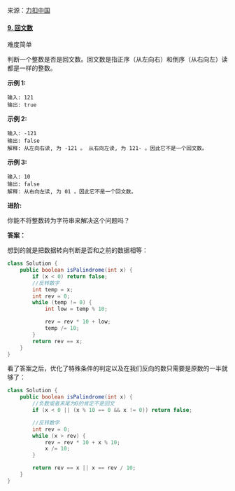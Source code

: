                                                                                                                                                                                                                                                                                                                                                                                                                                                                                                                                                                                        

来源：[力扣中国](https://leetcode-cn.com/)

#### [9. 回文数](https://leetcode-cn.com/problems/palindrome-number/)

难度简单

判断一个整数是否是回文数。回文数是指正序（从左向右）和倒序（从右向左）读都是一样的整数。

**示例 1:**

```
输入: 121
输出: true
```

**示例 2:**

```
输入: -121
输出: false
解释: 从左向右读, 为 -121 。 从右向左读, 为 121- 。因此它不是一个回文数。
```

**示例 3:**

```
输入: 10
输出: false
解释: 从右向左读, 为 01 。因此它不是一个回文数。
```

**进阶:**

你能不将整数转为字符串来解决这个问题吗？



**答案：**

想到的就是把数据转向判断是否和之前的数据相等：

```java
class Solution {
    public boolean isPalindrome(int x) {
        if (x < 0) return false;
        //反转数字
        int temp = x;
        int rev = 0;
        while (temp != 0) {
            int low = temp % 10;

            rev = rev * 10 + low;
            temp /= 10;
        }   
        return rev == x;
    }
}
```



看了答案之后，优化了特殊条件的判定以及在我们反向的数只需要是原数的一半就够了：

```java
class Solution {
    public boolean isPalindrome(int x) {
        //负数或者末尾为0的肯定不是回文
        if (x < 0 || (x % 10 == 0 && x != 0)) return false;

        //反转数字
        int rev = 0;
        while (x > rev) {
            rev = rev * 10 + x % 10;
            x /= 10;
        }

        return rev == x || x == rev / 10;
    }
}
```

